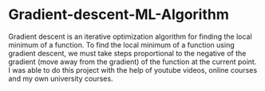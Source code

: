 # Gradient-descent-ML-Algorithm
Gradient descent is an iterative optimization algorithm for finding the local minimum of a function. To find the local minimum of a function using gradient descent, we must take steps proportional to the negative of the gradient (move away from the gradient) of the function at the current point.
I was able to do this project with the help of youtube videos, online courses and my own university courses.
